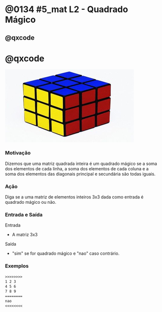 # @0134 #5_mat L2 - Quadrado Mágico
## @qxcode

# @qxcode

![](capa.jpg)

### Motivação

Dizemos que uma matriz quadrada inteira é um quadrado mágico se a soma dos elementos de cada linha, a soma dos elementos de cada coluna e a soma dos elementos das diagonais principal e secundária são todas iguais.  
  
### Ação

Diga se a uma matriz de elementos inteiros 3x3 dada como entrada é quadrado mágico ou não.  
  
### Entrada e Saída

Entrada

*   A matriz 3x3

Saída

*   "sim" se for quadrado mágico e "nao" caso contrário.

### Exemplos

```
>>>>>>>>
1 2 3
4 5 6
7 8 9
========
nao
<<<<<<<<
```

<!---
>>>>>>>> 01
2 7 6
9 5 1
4 3 8
========
sim
<<<<<<<<

>>>>>>>> 02
8 1 6
3 5 7
4 9 2
========
sim
<<<<<<<<
--->